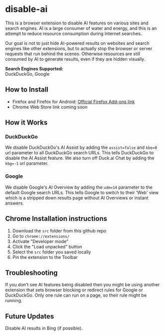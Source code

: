 # disable-ai
This is a browser extension to disable AI features on various sites and search engines. AI is a large consumer of water and energy, and this is an attempt to reduce resource consumption during Internet searches.

Our goal is not to just hide AI-powered results on websites and search engines like other extensions, but to actually stop the browser or server requests that run behind the scenes. Otherwise resources are still consumed by AI to generate results, even if they are hidden visually.

**Search Engines Supported:**  
DuckDuckGo, Google

## How to Install
- Firefox and Firefox for Android: [Official Firefox Add-ons link](https://addons.mozilla.org/en-US/firefox/)
- Chrome Web Store link coming soon  

## How it Works

### DuckDuckGo
We disable DuckDuckGo's AI Assist by adding the `assist=false` and `kbe=0` url parameter to all DuckDuckGo search URLs. This tells DuckDuckGo to disable the AI Assist feature. We also turn off Duck.ai Chat by adding the `kbg=-1` url parameter.

### Google
We disable Google's AI Overview by adding the `udm=14` parameter to the default Google search URLs. This tells Google to switch to their 'Web' view which is a stripped down results page without AI Overviews or instant answers.

## Chrome Installation instructions
1. Download the `src` folder from this github repo
2. Go to `chrome://extensions/`
3. Activate "Developer mode"
4. Click the "Load unpacked" button
5. Select the `src` folder you saved locally
6. Pin the extension to the Toolbar

## Troubleshooting
If you don't see AI features being disabled then you might be using another extension that sets browser blocking or redirect rules for Google or DuckDuckGo. Only one rule can run on a page, so their rule might be running.

## Future Updates
Disable AI results in Bing (if possible).
